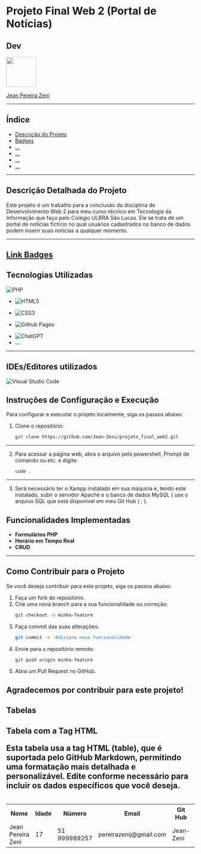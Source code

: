 # Projeto Final Web 2 (Portal de Notícias)

## Dev

<img src="https://github.com/Jean-Zeni.png" width="80" height="80">

[Jean Pereira Zeni](https://github.com/Jean-Zeni)

---


## Índice
- [Descrição do Projeto](#descrição-do-projeto)
- [Badges](#badges)
- [...](#...)
- [...](#...)
- [...](#...)
- [...](#...)
---

## Descrição Detalhada do Projeto
Este projeto é um trabalho para a conclusão da disciplina de Desenvolvimento Web 2 para meu curso técnico em Tecnologia da Informação que faço pelo Colégio ULBRA São Lucas. Ele se trata de um portal de notícias fictício no qual usuários cadastrados no banco de dados podem inserir suas notícias a qualquer momento.

---

<!-- Link para pagina da badges -->
[Link Badges](https://ileriayo.github.io/markdown-badges/)
---

## Tecnologias Utilizadas
<!-- Badge PHP -->
![PHP](https://img.shields.io/badge/php-%23777BB4.svg?style=for-the-badge&logo=php&logoColor=white)
<!-- Badge HTML5 -->
- ![HTML5](https://img.shields.io/badge/html5-%23E34F26.svg?style=for-the-badge&logo=html5&logoColor=white)
<!-- Badge CSS3 -->
- ![CSS3](https://img.shields.io/badge/css3-%231572B6.svg?style=for-the-badge&logo=css3&logoColor=white)
<!-- Badge GitHub Pages -->
- ![Github Pages](https://img.shields.io/badge/github%20pages-121013?style=for-the-badge&logo=github&logoColor=white)
<!-- Badge ChatGpt -->
- ![ChatGPT](https://img.shields.io/badge/chatGPT-74aa9c?style=for-the-badge&logo=openai&logoColor=white)
- **...** 
---

## IDEs/Editores utilizados
<!-- Badge Visual Studio Code -->
![Visual Studio Code](https://img.shields.io/badge/Visual%20Studio%20Code-0078d7.svg?style=for-the-badge&logo=visual-studio-code&logoColor=white)

## Instruções de Configuração e Execução
Para configurar e executar o projeto localmente, siga os passos abaixo:

1. Clone o repositório:
    ```bash
    git clone https://github.com/Jean-Zeni/projeto_final_web2.git
    
---
2. Para acessar a página web, abra o arquivo pelo powershell, Prompt de comando ou etc. e digite: 
    ```bash
    code . 
---
3. Será necessário ter o Xampp instalado em sua máquina e, tendo este instalado, subir o servidor Apache e o banco de dados MySQL ( use o arquivo SQL que está disponível em meu Git Hub ( ; ).

## Funcionalidades Implementadas
- **Formulários PHP**
- **Horário em Tempo Real**
- **CRUD**

---

## Como Contribuir para o Projeto
Se você deseja contribuir para este projeto, siga os passos abaixo:

1. Faça um fork do repositório.
2. Crie uma nova branch para a sua funcionalidade ou correção:
    ```bash
    git checkout -b minha-feature
    ```
3. Faça commit das suas alterações:
    ```bash
    git commit -m 'Adiciona nova funcionalidade'
    ```
4. Envie para o repositório remoto:
    ```bash
    git push origin minha-feature
    ```
5. Abra um Pull Request no GitHub.

Agradecemos por contribuir para este projeto!
---

## Tabelas


## Tabela com a Tag HTML <table>

Esta tabela usa a tag HTML (table), que é suportada pelo GitHub Markdown, 
permitindo uma formatação mais detalhada e personalizável. 
Edite conforme necessário para incluir os dados específicos que você deseja.

<table>
  <tr>
    <th>Nome</th>
    <th>Idade</th>
    <th>Número</th>
    <th>Email</th>
    <th>Git Hub</th>
    <th>Discord</th>
  </tr>
  <tr>
    <td>Jean Pereira Zeni</td>
    <td>17</td>
    <td>51 999989257</td>
    <td>pereirazenij@gmail.com</td>
    <td>Jean-Zeni</td>
    <td>Ripchip</td>
  </tr>
</table>
